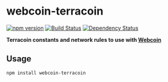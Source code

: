 # webcoin-terracoin

[![npm version](https://img.shields.io/npm/v/webcoin-terracoin.svg)](https://www.npmjs.com/package/webcoin-terracoin)
[![Build Status](https://travis-ci.org/terracoin/webcoin-terracoin.svg?branch=master)](https://travis-ci.org/terracoin/webcoin-terracoin)
[![Dependency Status](https://david-dm.org/terracoin/webcoin-terracoin.svg)](https://david-dm.org/terracoin/webcoin-terracoin)

**Terracoin constants and network rules to use with [Webcoin](https://github.com/mappum/webcoin)**

## Usage

`npm install webcoin-terracoin`

